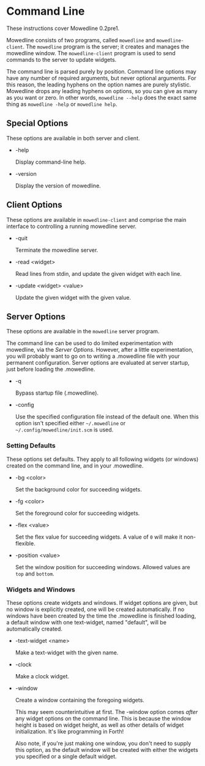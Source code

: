 
Command Line
============

These instructions cover Mowedline 0.2pre1.

Mowedline consists of two programs, called `mowedline` and
`mowedline-client`.  The `mowedline` program is the server; it creates and
manages the mowedline window.  The `mowedline-client` program is used to
send commands to the server to update widgets.

The command line is parsed purely by position.  Command line options may
have any number of required arguments, but never optional arguments.  For
this reason, the leading hyphens on the option names are purely
stylistic.  Mowedline drops any leading hyphens on options, so you can
give as many as you want or zero.  In other words, `mowedline --help` does
the exact same thing as `mowedline -help` or `mowedline help`.


Special Options
---------------

These options are available in both server and client.

 * -help

    Display command-line help.

 * -version

    Display the version of mowedline.


Client Options
--------------

These options are available in `mowedline-client` and comprise the main
interface to controlling a running mowedline server.

 * -quit

    Terminate the mowedline server.

 * -read \<widget>

    Read lines from stdin, and update the given widget with each line.

 * -update \<widget> \<value>

    Update the given widget with the given value.


Server Options
--------------

These options are available in the `mowedline` server program.

The command line can be used to do limited experimentation with mowedline,
via the _Server Options_.  However, after a little experimentation, you
will probably want to go on to writing a .mowedline file with your
permanent configuration.  Server options are evaluated at server startup,
just before loading the .mowedline.


 * -q

    Bypass startup file (.mowedline).

 * -config <file>

    Use the specified configuration file instead of the default one.
    When this option isn't specified either `~/.mowedline` or
    `~/.config/mowedline/init.scm` is used.

### Setting Defaults

These options set defaults.  They apply to all following widgets (or
windows) created on the command line, and in your .mowedline.

 * -bg \<color>

    Set the background color for succeeding widgets.

 * -fg \<color>

    Set the foreground color for succeeding widgets.

 * -flex \<value>

    Set the flex value for succeeding widgets.  A value of `0` will
    make it non-flexible.

 * -position \<value>

    Set the window position for succeeding windows.  Allowed values are
    `top` and `bottom`.


### Widgets and Windows

These options create widgets and windows.  If widget options are given,
but no window is explicitly created, one will be created automatically.
If no windows have been created by the time the .mowedline is finished
loading, a default window with one text-widget, named "default", will be
automatically created.

 * -text-widget \<name>

    Make a text-widget with the given name.

 * -clock

    Make a clock widget.

 * -window

    Create a window containing the foregoing widgets.

    This may seem counterintuitive at first.  The -window option comes
    _after_ any widget options on the command line.  This is because the
    window height is based on widget height, as well as other details of
    widget initialization.  It's like programming in Forth!

    Also note, if you're just making one window, you don't need to supply
    this option, as the default window will be created with either the
    widgets you specified or a single default widget.

